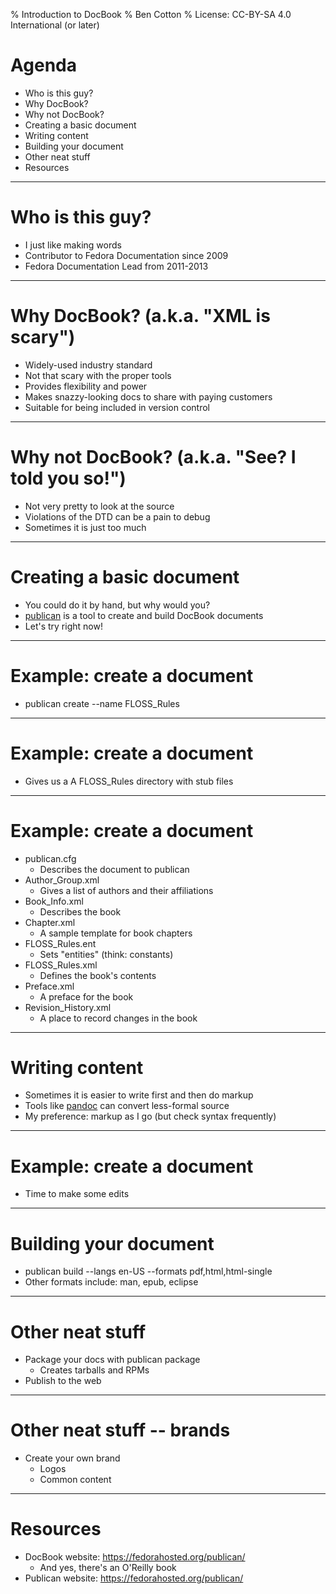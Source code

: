 % Introduction to DocBook
% Ben Cotton
% License: CC-BY-SA 4.0 International (or later)

# Agenda
* Who is this guy?
* Why DocBook?
* Why not DocBook?
* Creating a basic document
* Writing content
* Building your document
* Other neat stuff
* Resources

----------

# Who is this guy?

* I just like making words
* Contributor to Fedora Documentation since 2009
* Fedora Documentation Lead from 2011-2013

----------

# Why DocBook? (a.k.a. "XML is scary")

* Widely-used industry standard
* Not that scary with the proper tools
* Provides flexibility and power
* Makes snazzy-looking docs to share with paying customers
* Suitable for being included in version control

---------

# Why not DocBook? (a.k.a. "See? I told you so!")

* Not very pretty to look at the source
* Violations of the DTD can be a pain to debug
* Sometimes it is just too much

---------

# Creating a basic document

* You could do it by hand, but why would you?
* [publican][publican] is a tool to create and build DocBook documents
* Let's try right now!

---------

# Example: create a document

* publican create --name FLOSS_Rules

---------

# Example: create a document

* Gives us a A FLOSS_Rules directory with stub files 

---------

# Example: create a document

* publican.cfg
    * Describes the document to publican
* Author_Group.xml
    * Gives a list of authors and their affiliations
* Book_Info.xml
    * Describes the book
* Chapter.xml
    * A sample template for book chapters
* FLOSS_Rules.ent
    * Sets "entities" (think: constants)
* FLOSS_Rules.xml
    * Defines the book's contents
* Preface.xml
    * A preface for the book
* Revision_History.xml
    * A place to record changes in the book

---------

# Writing content

* Sometimes it is easier to write first and then do markup
* Tools like [pandoc][pandoc] can convert less-formal source
* My preference: markup as I go (but check syntax frequently)

---------

# Example: create a document

* Time to make some edits
<!-- In my example, I make a new Legal.xml that references CC-BY-SA instead of
the GFDL. -->

---------

# Building your document

* publican build --langs en-US --formats pdf,html,html-single
* Other formats include: man, epub, eclipse

---------

# Other neat stuff

* Package your docs with publican package
    * Creates tarballs and RPMs
* Publish to the web

---------

# Other neat stuff -- brands

* Create your own brand
    * Logos
    * Common content

---------

# Resources

* DocBook website: https://fedorahosted.org/publican/
    * And yes, there's an O'Reilly book
* Publican website: https://fedorahosted.org/publican/
 


<!--
LINKS GO HERE!
-->
[pandoc]: http://johnmacfarlane.net/pandoc
[pandoc-try]: http://johnmacfarlane.net/pandoc/try/
[publican]: https://fedorahosted.org/publican/

<!--
This presentation is copyright 2014 by Ben Cotton. It is licensed under the
Creative Commons Attribution Share-Alike 4.0 International license (or later).
See the COPYING.txt file at the root of the repository.
-->

<!--
vim: ts=4:expandtab
-->
